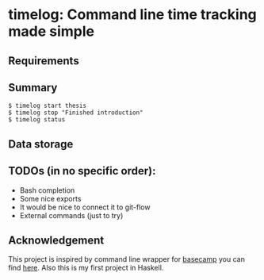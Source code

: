 # timelog: Command line time tracking made simple

## Requirements


## Summary

```
$ timelog start thesis
$ timelog stop "Finished introduction"
$ timelog status
```

## Data storage

## TODOs (in no specific order):
  - Bash completion
  - Some nice exports
  - It would be nice to connect it to git-flow
  - External commands (just to try)

## Acknowledgement
This project is inspired by command line wrapper for [basecamp][basecamp-link] you can find [here][basecamper-link]. Also this is my first project in Haskell.

[basecamp-link]: http://basecamphq.com/
[basecamper-link]: https://github.com/klondike/basecamper

